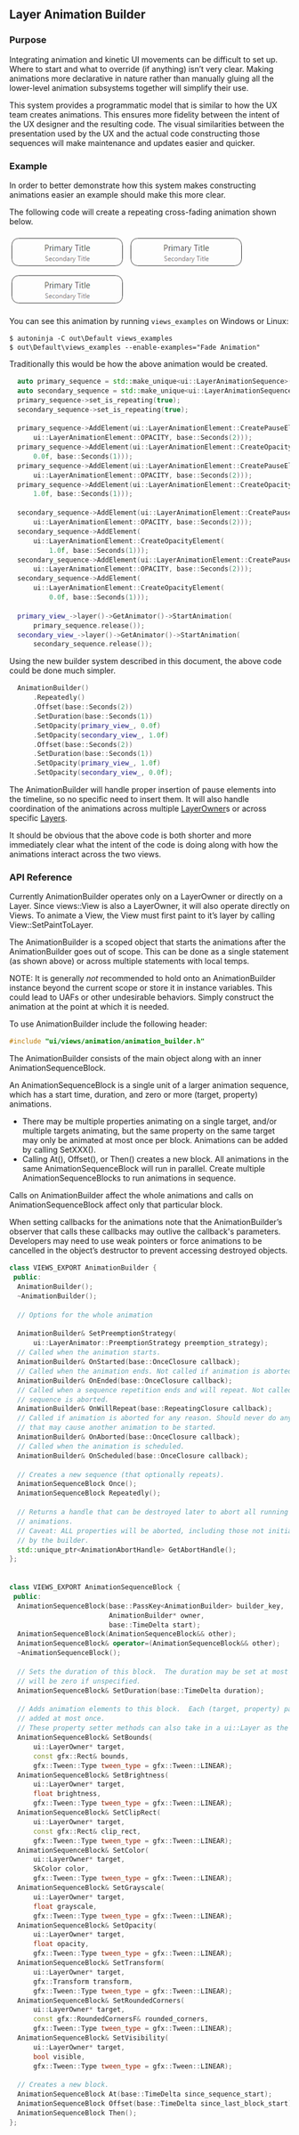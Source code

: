 
## Layer Animation Builder


### Purpose

Integrating animation and kinetic UI movements can be difficult to set up. Where to start and what to override (if anything) isn’t very clear. Making animations more declarative in nature rather than manually gluing all the lower-level animation subsystems together will simplify their use.

This system provides a programmatic model that is similar to how the UX team creates animations. This ensures more fidelity between the intent of the UX designer and the resulting code. The visual similarities between the presentation used by the UX and the actual code constructing those sequences will make maintenance and updates easier and quicker.


### Example

In order to better demonstrate how this system makes constructing animations easier an example should make this more clear.

The following code will create a repeating cross-fading animation shown below.

![animation_step1](images/animation_builder1.png)  ![animation_step2](images/animation_builder1.png)  ![animation_step3](images/animation_builder1.png)

You can see this animation by running `views_examples` on Windows or Linux:

``` shell
$ autoninja -C out\Default views_examples
$ out\Default\views_examples --enable-examples="Fade Animation"
```

Traditionally this would be how the above animation would be created.


``` cpp
  auto primary_sequence = std::make_unique<ui::LayerAnimationSequence>();
  auto secondary_sequence = std::make_unique<ui::LayerAnimationSequence>();
  primary_sequence->set_is_repeating(true);
  secondary_sequence->set_is_repeating(true);

  primary_sequence->AddElement(ui::LayerAnimationElement::CreatePauseElement(
      ui::LayerAnimationElement::OPACITY, base::Seconds(2)));
  primary_sequence->AddElement(ui::LayerAnimationElement::CreateOpacityElement(
      0.0f, base::Seconds(1)));
  primary_sequence->AddElement(ui::LayerAnimationElement::CreatePauseElement(
      ui::LayerAnimationElement::OPACITY, base::Seconds(2)));
  primary_sequence->AddElement(ui::LayerAnimationElement::CreateOpacityElement(
      1.0f, base::Seconds(1)));

  secondary_sequence->AddElement(ui::LayerAnimationElement::CreatePauseElement(
      ui::LayerAnimationElement::OPACITY, base::Seconds(2)));
  secondary_sequence->AddElement(
      ui::LayerAnimationElement::CreateOpacityElement(
          1.0f, base::Seconds(1)));
  secondary_sequence->AddElement(ui::LayerAnimationElement::CreatePauseElement(
      ui::LayerAnimationElement::OPACITY, base::Seconds(2)));
  secondary_sequence->AddElement(
      ui::LayerAnimationElement::CreateOpacityElement(
          0.0f, base::Seconds(1)));

  primary_view_->layer()->GetAnimator()->StartAnimation(
      primary_sequence.release());
  secondary_view_->layer()->GetAnimator()->StartAnimation(
      secondary_sequence.release());
```


Using the new builder system described in this document, the above code could be done much simpler.


``` cpp
  AnimationBuilder()
      .Repeatedly()
      .Offset(base::Seconds(2))
      .SetDuration(base::Seconds(1))
      .SetOpacity(primary_view_, 0.0f)
      .SetOpacity(secondary_view_, 1.0f)
      .Offset(base::Seconds(2))
      .SetDuration(base::Seconds(1))
      .SetOpacity(primary_view_, 1.0f)
      .SetOpacity(secondary_view_, 0.0f);
```


The AnimationBuilder will handle proper insertion of pause elements into the timeline, so no specific need to insert them. It will also handle coordination of the animations across multiple [LayerOwner](https://source.chromium.org/chromium/chromium/src/+/main:ui/compositor/layer_owner.h;l=19)s or across specific [Layers](https://source.chromium.org/chromium/chromium/src/+/main:ui/compositor/layer.h;drc=af5bb21d9ee6585e4111fbc9089d1f5c7edde034;l=69).

It should be obvious that the above code is both shorter and more immediately clear what the intent of the code is doing along with how the animations interact across the two views.


### API Reference

Currently AnimationBuilder operates only on a LayerOwner or directly on a Layer. Since views::View is also a LayerOwner, it will also operate directly on Views. To animate a View, the View must first paint to it’s layer by calling View::SetPaintToLayer.

The AnimationBuilder is a scoped object that starts the animations after the AnimationBuilder goes out of scope. This can be done as a single statement (as shown above) or across multiple statements with local temps.

NOTE: It is generally _not_ recommended to hold onto an AnimationBuilder instance beyond the current scope or store it in instance variables. This could lead to UAFs or other undesirable behaviors. Simply construct the animation at the point at which it is needed.

To use AnimationBuilder include the following header:


``` cpp
#include "ui/views/animation/animation_builder.h"
```

The AnimationBuilder consists of the main object along with an inner AnimationSequenceBlock.

An AnimationSequenceBlock is a single unit of a larger animation sequence, which has a start time, duration, and zero or more (target, property) animations.
* There may be multiple properties animating on a single target, and/or multiple targets animating, but the same property on the same target may only be animated at most once per block. Animations can be added by calling SetXXX().
* Calling At(), Offset(), or Then() creates a new block. All animations in the same AnimationSequenceBlock will run in parallel. Create multiple AnimationSequenceBlocks to run animations in sequence.

Calls on AnimationBuilder affect the whole animations and calls on AnimationSequenceBlock affect only that particular block.

When setting callbacks for the animations note that the AnimationBuilder’s observer that calls these callbacks may outlive the callback's parameters. Developers may need to use weak pointers or force animations to be cancelled in the object’s destructor to prevent accessing destroyed objects.

``` cpp
class VIEWS_EXPORT AnimationBuilder {
 public:
  AnimationBuilder();
  ~AnimationBuilder();

  // Options for the whole animation

  AnimationBuilder& SetPreemptionStrategy(
      ui::LayerAnimator::PreemptionStrategy preemption_strategy);
  // Called when the animation starts.
  AnimationBuilder& OnStarted(base::OnceClosure callback);
  // Called when the animation ends. Not called if animation is aborted.
  AnimationBuilder& OnEnded(base::OnceClosure callback);
  // Called when a sequence repetition ends and will repeat. Not called if
  // sequence is aborted.
  AnimationBuilder& OnWillRepeat(base::RepeatingClosure callback);
  // Called if animation is aborted for any reason. Should never do anything
  // that may cause another animation to be started.
  AnimationBuilder& OnAborted(base::OnceClosure callback);
  // Called when the animation is scheduled.
  AnimationBuilder& OnScheduled(base::OnceClosure callback);

  // Creates a new sequence (that optionally repeats).
  AnimationSequenceBlock Once();
  AnimationSequenceBlock Repeatedly();

  // Returns a handle that can be destroyed later to abort all running
  // animations.
  // Caveat: ALL properties will be aborted, including those not initiated
  // by the builder.
  std::unique_ptr<AnimationAbortHandle> GetAbortHandle();
};


class VIEWS_EXPORT AnimationSequenceBlock {
 public:
  AnimationSequenceBlock(base::PassKey<AnimationBuilder> builder_key,
                         AnimationBuilder* owner,
                         base::TimeDelta start);
  AnimationSequenceBlock(AnimationSequenceBlock&& other);
  AnimationSequenceBlock& operator=(AnimationSequenceBlock&& other);
  ~AnimationSequenceBlock();

  // Sets the duration of this block.  The duration may be set at most once and
  // will be zero if unspecified.
  AnimationSequenceBlock& SetDuration(base::TimeDelta duration);

  // Adds animation elements to this block.  Each (target, property) pair may be
  // added at most once.
  // These property setter methods can also take in a ui::Layer as the target.
  AnimationSequenceBlock& SetBounds(
      ui::LayerOwner* target,
      const gfx::Rect& bounds,
      gfx::Tween::Type tween_type = gfx::Tween::LINEAR);
  AnimationSequenceBlock& SetBrightness(
      ui::LayerOwner* target,
      float brightness,
      gfx::Tween::Type tween_type = gfx::Tween::LINEAR);
  AnimationSequenceBlock& SetClipRect(
      ui::LayerOwner* target,
      const gfx::Rect& clip_rect,
      gfx::Tween::Type tween_type = gfx::Tween::LINEAR);
  AnimationSequenceBlock& SetColor(
      ui::LayerOwner* target,
      SkColor color,
      gfx::Tween::Type tween_type = gfx::Tween::LINEAR);
  AnimationSequenceBlock& SetGrayscale(
      ui::LayerOwner* target,
      float grayscale,
      gfx::Tween::Type tween_type = gfx::Tween::LINEAR);
  AnimationSequenceBlock& SetOpacity(
      ui::LayerOwner* target,
      float opacity,
      gfx::Tween::Type tween_type = gfx::Tween::LINEAR);
  AnimationSequenceBlock& SetTransform(
      ui::LayerOwner* target,
      gfx::Transform transform,
      gfx::Tween::Type tween_type = gfx::Tween::LINEAR);
  AnimationSequenceBlock& SetRoundedCorners(
      ui::LayerOwner* target,
      const gfx::RoundedCornersF& rounded_corners,
      gfx::Tween::Type tween_type = gfx::Tween::LINEAR);
  AnimationSequenceBlock& SetVisibility(
      ui::LayerOwner* target,
      bool visible,
      gfx::Tween::Type tween_type = gfx::Tween::LINEAR);

  // Creates a new block.
  AnimationSequenceBlock At(base::TimeDelta since_sequence_start);
  AnimationSequenceBlock Offset(base::TimeDelta since_last_block_start);
  AnimationSequenceBlock Then();
};
```

